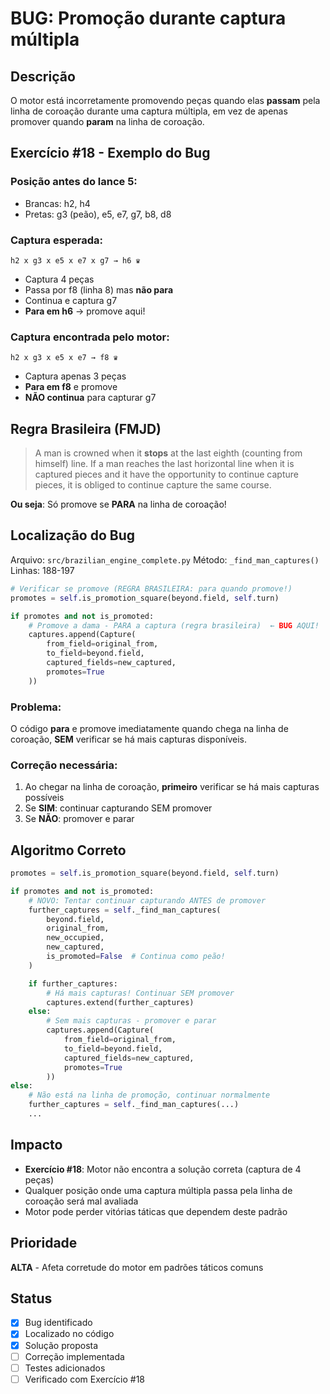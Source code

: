 # BUG: Promoção durante captura múltipla

## Descrição

O motor está incorretamente promovendo peças quando elas **passam** pela linha de coroação durante uma captura múltipla, em vez de apenas promover quando **param** na linha de coroação.

## Exercício #18 - Exemplo do Bug

### Posição antes do lance 5:
- Brancas: h2, h4
- Pretas: g3 (peão), e5, e7, g7, b8, d8

### Captura esperada:
```
h2 x g3 x e5 x e7 x g7 → h6 ♛
```
- Captura 4 peças
- Passa por f8 (linha 8) mas **não para**
- Continua e captura g7
- **Para em h6** → promove aqui!

### Captura encontrada pelo motor:
```
h2 x g3 x e5 x e7 → f8 ♛
```
- Captura apenas 3 peças
- **Para em f8** e promove
- **NÃO continua** para capturar g7

## Regra Brasileira (FMJD)

> A man is crowned when it **stops** at the last eighth (counting from himself) line.
> If a man reaches the last horizontal line when it is captured pieces and it have the opportunity to continue capture pieces, it is obliged to continue capture the same course.

**Ou seja**: Só promove se **PARA** na linha de coroação!

## Localização do Bug

Arquivo: `src/brazilian_engine_complete.py`
Método: `_find_man_captures()`
Linhas: 188-197

```python
# Verificar se promove (REGRA BRASILEIRA: para quando promove!)
promotes = self.is_promotion_square(beyond.field, self.turn)

if promotes and not is_promoted:
    # Promove a dama - PARA a captura (regra brasileira)  ← BUG AQUI!
    captures.append(Capture(
        from_field=original_from,
        to_field=beyond.field,
        captured_fields=new_captured,
        promotes=True
    ))
```

### Problema:

O código **para** e promove imediatamente quando chega na linha de coroação, **SEM** verificar se há mais capturas disponíveis.

### Correção necessária:

1. Ao chegar na linha de coroação, **primeiro** verificar se há mais capturas possíveis
2. Se **SIM**: continuar capturando SEM promover
3. Se **NÃO**: promover e parar

## Algoritmo Correto

```python
promotes = self.is_promotion_square(beyond.field, self.turn)

if promotes and not is_promoted:
    # NOVO: Tentar continuar capturando ANTES de promover
    further_captures = self._find_man_captures(
        beyond.field,
        original_from,
        new_occupied,
        new_captured,
        is_promoted=False  # Continua como peão!
    )

    if further_captures:
        # Há mais capturas! Continuar SEM promover
        captures.extend(further_captures)
    else:
        # Sem mais capturas - promover e parar
        captures.append(Capture(
            from_field=original_from,
            to_field=beyond.field,
            captured_fields=new_captured,
            promotes=True
        ))
else:
    # Não está na linha de promoção, continuar normalmente
    further_captures = self._find_man_captures(...)
    ...
```

## Impacto

- **Exercício #18**: Motor não encontra a solução correta (captura de 4 peças)
- Qualquer posição onde uma captura múltipla passa pela linha de coroação será mal avaliada
- Motor pode perder vitórias táticas que dependem deste padrão

## Prioridade

**ALTA** - Afeta corretude do motor em padrões táticos comuns

## Status

- [x] Bug identificado
- [x] Localizado no código
- [x] Solução proposta
- [ ] Correção implementada
- [ ] Testes adicionados
- [ ] Verificado com Exercício #18
